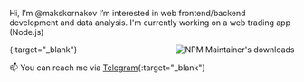 Hi, I’m @makskornakov
I’m interested in web frontend/backend development and data analysis.
I'm currently working on a web trading app (Node.js)

<a href="https://www.npmjs.com/~makskornakov" target="_blank"><img align="right" alt="NPM Maintainer's downloads" src="https://img.shields.io/endpoint?url=https%3A%2F%2Fraw.githubusercontent.com%2Fmakskornakov%2Fgithub-readme-npm-downloads%2Fmaster%2Fstats.json"></a>{:target="_blank"}


📫 You can reach me via [Telegram](https://t.me/makskornakov){:target="_blank"}
